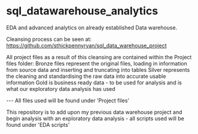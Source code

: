 # sql_datawarehouse_analytics

EDA and advanced analytics on already established Data warehouse.

Cleansing process can be seen at: https://github.com/sthickpennyryan/sql_data_warehouse_project

All project files as a result of this cleansing are contained within the Project files folder:
      Bronze files represent the original files, loading in information from source data and inserting and truncating into tables
      Silver represents the cleaning and standardising the raw data into accurate usable information
      Gold is business ready data - to be used for analysis and is what our exploratory data analysis has used

--- All files used will be found under 'Project files'

This repository is to add upon my previous data warehouse project and begin analysis with an exploratory data analysis - all scripts used will be found under 'EDA scripts'

